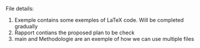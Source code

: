 File details:

1. Exemple contains some exemples of LaTeX code. Will be completed gradually
2. Rapport contians the proposed plan to be check
3. main and Methodologie are an exemple of how we can use multiple files
